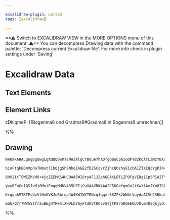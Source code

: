```yaml
---

excalidraw-plugin: parsed
tags: [excalidraw]

---
```

==⚠  Switch to EXCALIDRAW VIEW in the MORE OPTIONS menu of this document. ⚠== You can decompress Drawing data with the command palette: 'Decompress current Excalidraw file'. For more info check in plugin settings under 'Saving'


# Excalidraw Data
## Text Elements
## Element Links
zDklqmeP: [[Bogenmaß und Gradmaß#Gradmaß in Bogenmaß umrechnen]]

%%
## Drawing
```compressed-json
N4KAkARALgngDgUwgLgAQQQDwMYEMA2AlgCYBOuA7hADTgQBuCpAzoQPYB2KqATLZMzYBXUtiRoIACyhQ4zZAHoFAc0JRJQgEYA6bGwC2CgF7N6hbEcK4OCtptbErHALRY8RMpWdx8Q1TdIEfARcZgRmBShcZQUebQBmbQAGGjoghH0EDihmbgBtcDBQMBKIEm4IIwARAGt8AEdMgAVUkshYRAqMzQRiYlxNYNbSzG5nHgBWJP5SmDHJ6cLIChJ1

binFtqkEQmVpdaTN0utlIbQjgShSNhqEAGE2fDZSCqvrZjhcQOzhyE1cbA1ZTXIQcYgPJ4vCRvDgfL5ZKC/CAAM0I+HwAGVYGd0JIARpAkjmFcbggAOqrSTcACMM0u11uWJgOIggg8SJBew44VyaFpSwgbE+2DUcz5hzpEBBYO5zF5qA4QnRkrCvW4AA5qUkJgB2SWMFjsLhoPgCg2sTgAOU4Ym4AE51QAWHXU6k8N2SoRwfpQNV8nU8eI6+KOu0

8HV2iYTSWEZhVdK+4jcZEEMKS4HCOAASWI8ryAF1JZphGCAKLBTLZPOFgVEDg1Cp5PIAITYyiy+lwAH3UKDiKgAOLkYidrsAYiHuBH3dQhA4qFb7Y4o97+kC2Ek3I4+fzSKegL9qBT+DTAuY7nEqAKbTA/Jv1KWNa22CExIMVVwUW4xS2+mITWuORvyWUpXwQAB5ewSCceMUyVHJk1TBA6VKf5AQzPsAFlPw3O5rHoUJEJPZCQL+AEgWlYhsKgDd

ywyBFuCuIQSJvMj0MoiFngqMdkV435UPIjCwXA4VRW4AA2C5UOeYgmGo2iKwYtAmJYm8IGLUhZNITioXQHi+JQv4ZKYESATE85DJRNEslwTIADVY0IQZL2PMIQIAXyWdyYzBLAKlwFJCk8sAnwgXA4DgLFP0vH9oEkeiKiIPZERmBhCAQChm0EjjHi4iR9N4gzCggF9SG+KAs19fQsQZe5ct0iAx2pBBmua4YSpEcrKoyLL2JLcF6techYU+cr2t

KrqqoAMTRTFsUvVlHnKVKJoRbrqpJW4KWINYTRWzq1qqmrSSZFk2WW4rVuydaACVhC5HkaX2srDoyUyRVgGkJUug7rumzgoCm2y0TFVBox+l6/oyKaAYxQgjEvHgjg6yGKqqgAVLAoAAQSS410GCZEUohyaMii0gcbKtgKHiqduEVZUSde/RSzBbGqZpkIkwkL5rioVLz2udEAA0NWpcSBewIX8AATXWQNtGpSN4jdcHSiMNgDGArYCN8S8HxKby

mah/Q7r7WV5Slfr2uBEg4YR+mlXwVLbYGyFtdKVt8G5vS7jtP2/aRG6EGUJUvm40sqkjyOICC57yuO24RKgI15QZ53irgQIzGEZghzt+HL3T1LkXITJg980g52UD3IBs5yfZUyVsCIOBGNIZjJQ4WzLybgVhCgOte47hA4+KuwACsEGwHIMW7uBMLYWTWYGYIfdc0ewCNyBUWCeVgE89ygA=
```
%%